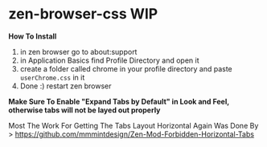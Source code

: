 # zen-browser-css WIP

**How To Install**

1. in zen browser go to about:support 
2. in Application Basics find Profile Directory and open it
3. create a folder called chrome in your profile directory and paste `userChrome.css` in it
4. Done :) restart zen browser

**Make Sure To Enable "Expand Tabs by Default" in Look and Feel, otherwise tabs will not be layed out properly**

Most The Work For Getting The Tabs Layout Horizontal Again Was Done By > https://github.com/mmmintdesign/Zen-Mod-Forbidden-Horizontal-Tabs